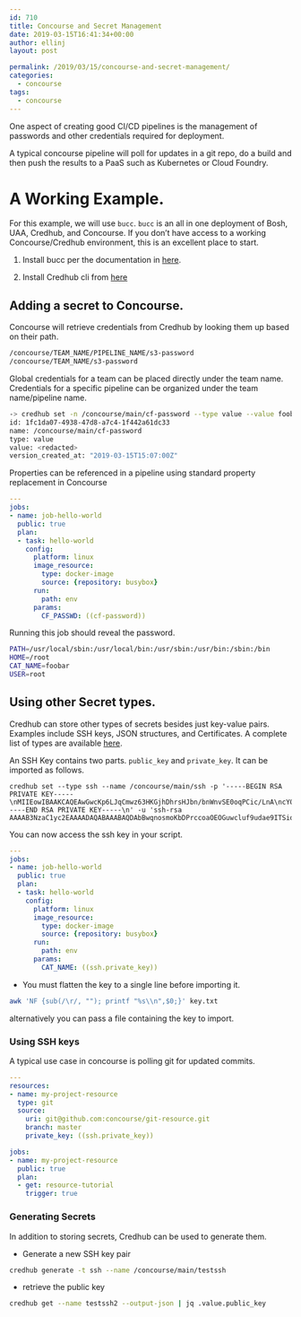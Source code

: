 ```yaml
---
id: 710
title: Concourse and Secret Management
date: 2019-03-15T16:41:34+00:00
author: ellinj
layout: post

permalink: /2019/03/15/concourse-and-secret-management/
categories:
  - concourse
tags:
  - concourse
---
```


One aspect of creating good CI/CD pipelines is the management of passwords and other credentials required for deployment.

<p data-source-line="5">
  A typical concourse pipeline will poll for updates in a git repo, do a build and then push the results to a PaaS such as Kubernetes or Cloud Foundry.
</p>

<h1 id="a-working-example" data-source-line="7">
  <a class="anchor" href="#a-working-example"><span class="octicon octicon-link"></span></a>A Working Example.
</h1>

<p data-source-line="9">
  For this example, we will use <code>bucc</code>. <code>bucc</code> is an all in one deployment of Bosh, UAA, Credhub, and Concourse. If you don&#8217;t have access to a working Concourse/Credhub environment, this is an excellent place to start.
</p>

<ol data-source-line="11">
  <li>
    <p>
      Install bucc per the documentation in <a href="https://github.com/starkandwayne/bucc">here</a>.
    </p>
  </li>
  
  <li>
    <p>
      Install Credhub cli from <a href="https://github.com/cloudfoundry-incubator/credhub-cli/releases">here</a>
    </p>
  </li>
</ol>

<h2 id="adding-a-secret-to-concourse" data-source-line="16">
  <a class="anchor" href="#adding-a-secret-to-concourse"><span class="octicon octicon-link"></span></a>Adding a secret to Concourse.
</h2>

<p data-source-line="18">
  Concourse will retrieve credentials from Credhub by looking them up based on their path.
</p>

```bash
/concourse/TEAM_NAME/PIPELINE_NAME/s3-password
/concourse/TEAM_NAME/s3-password
```    

<p data-source-line="25">
  Global credentials for a team can be placed directly under the team name. Credentials for a specific pipeline can be organized under the team name/pipeline name.
</p>

```bash
-> credhub set -n /concourse/main/cf-password --type value --value foobar
id: 1fc1da07-4938-47d8-a7c4-1f442a61dc33
name: /concourse/main/cf-password
type: value
value: <redacted>
version_created_at: "2019-03-15T15:07:00Z"
```    

<p data-source-line="36">
  Properties can be referenced in a pipeline using standard property replacement in Concourse
</p>

```yaml
---
jobs:
- name: job-hello-world
  public: true
  plan:
  - task: hello-world
    config:
      platform: linux
      image_resource:
        type: docker-image
        source: {repository: busybox}
      run:
        path: env
      params:
        CF_PASSWD: ((cf-password))
```

<p data-source-line="56">
  Running this job should reveal the password.
</p>

```bash
PATH=/usr/local/sbin:/usr/local/bin:/usr/sbin:/usr/bin:/sbin:/bin
HOME=/root
CAT_NAME=foobar
USER=root
```    

<h2 id="using-other-secret-types" data-source-line="65">
  <a class="anchor" href="#using-other-secret-types"><span class="octicon octicon-link"></span></a>Using other Secret types.
</h2>

<p data-source-line="67">
  Credhub can store other types of secrets besides just key-value pairs. Examples include SSH keys, JSON structures, and Certificates. A complete list of types are available <a href="https://github.com/cloudfoundry-incubator/credhub/blob/master/docs/credential-types.md">here</a>.
</p>

<p data-source-line="69">
  An SSH Key contains two parts. <code>public_key</code> and <code>private_key</code>. It can be imported as follows.
</p>

    credhub set --type ssh --name /concourse/main/ssh -p '-----BEGIN RSA PRIVATE KEY-----\nMIIEowIBAAKCAQEAwGwcKp6LJqCmwz63HKGjhDhrsHJbn/bnWnvSE0oqPCic/LnA\ncY0qlvs4DbV+a7fYRDpvYfVAGQj277CkCnoEWKc6meiH+1PHcLJdOhKWSHNSkZrA\ntQ1Wb6MsVpXejpo4YzIiyLzaW4sXmz0bhxdkPWLRQAKr34fKJ27rOIJXDFTR1Bt8\nzz0As0R72R11o2GcnVjarR/3TAK+/ADkzAPrMMz9o+1J1wZD2YNBANs1dPh/IxZZ\nwWfqwc7JXCYKVFB+Xt7UpAam5UYt8gQ0lJnnNU5+TUhaUU5LenwNANmG4tLUHzqy\nYkUtSPhJ/BbNjYlKUnsN72ystrqPkmDPDP6g+wIDAQABAoIBAHwONyqTBItmz5zY\n9h0TaOR5q5QaZk//UrDXW1zsV8ZpOK0G5LdQl8C3PjA4bsTrxhZWxjCVeTmquelW\nLKxEdkDhr7pCXEkAfnh9xfUGvrT/BKCy8MLJUoyu2osIHHA7pVbun9ZjSzPxvMps\n3y59OjcJWna2QjDezsoVjLjl71EWz3Bk42gwZ3b4bBGlAgSgssL78E5xU9sYLGQP\ntKDsfU4OOB2VSdDsqpOiYyc5246GG8bbSmxbkmtWqL42iUvlnQptNanHAjphPWC+\nIFakDW8pugjFoGOpDW6jnzZEqEywFtmvpXd6jLeBKjBc6vtPODWbNN0fARdwo/An\noRPl6sECgYEA64eLHT3RMlMRxfjEKk3mQe8+qAVU5L92rzWgR9qgvANNlb4RFONU\nuwOzG9Tkv/vtWcR70LQY5KN2hJixCs1DyJgfPWIzrR6iPhc6aN4r48SjygDhFlPw\no6+qBpliHSNKSUao0u3+Bdk2LcYfqfXU+qjGKCXpl+t09W+/M2W3r0kCgYEA0SVy\nIOmjvm69dvj9ZSi6AbzSOP2gKWBXYG3qxpNlLq121mnEBf6JNagyKTvITCxT9bd0\n8DNYrVN8nxWF3nrROvmCGtBTNLVW5MRZYoBh0o/Qh1nCXCUODy7Vhyf4WtXNsGyu\nq3lqcJdZA791gdGpk+e6miuYFH0HcRNRKa0yWiMCgYBgvS1wd0GDcAcuzzyTO6fF\nkSSlEnuJ8PIoiNgqayv1zU2CoayWbcERhzV7yvehuzID2uYYFMDcuB8n2ydsjl62\n93RtW/Zpttlgs120UPyp8sxrXe0VpKiEMtSdHUblPOd4LWOOL15UvKC6MFQ1FNnD\nkqrBNsE5OuaxIJLh43eMsQKBgCCkvJSAgws1E6NfJ4XDfozI4PL+OyJaJCkr3soR\ntWg8sOC0b2EUImxajUG8T/37qTsf4EOhcATVlAzsehGIj+GpkfIHdAU1DJP2RZFH\nQn1v7vdBPkHNks0x3SgUSAI9frY7sGOZNtDN/pnEJ14U0GgCcjCf/0OrZB71CeT8\nYHCLAoGBAKY+kEMkX3drGj4BtCtJgt6nv3KZ/j7GJTl8M+brhBjH0fCtuZJgg7sP\nhukUE4Yb/qd1zLnFmUfepikow2qKhVzzdOhsdIR44BagqJzAS2jEkV/0m5PEABr3\nhfIpaY7w/RZ4Uid/5qGrJSWQnh00c+VqvVSCbfqnIeM4lwp9+slY\n-----END RSA PRIVATE KEY-----\n' -u 'ssh-rsa AAAAB3NzaC1yc2EAAAADAQABAAABAQDAbBwqnosmoKbDPrccoaOEOGuwcluf9udae9ITSio8KJz8ucBxjSqW+zgNtX5rt9hEOm9h9UAZCPbvsKQKegRYpzqZ6If7U8dwsl06EpZIc1KRmsC1DVZvoyxWld6OmjhjMiLIvNpbixebPRuHF2Q9YtFAAqvfh8onbus4glcMVNHUG3zPPQCzRHvZHXWjYZydWNqtH/dMAr78AOTMA+swzP2j7UnXBkPZg0EA2zV0+H8jFlnBZ+rBzslcJgpUUH5e3tSkBqblRi3yBDSUmec1Tn5NSFpRTkt6fA0A2Ybi0tQfOrJiRS1I+En8Fs2NiUpSew3vbKy2uo+SYM8M/qD7'
    
    

<p data-source-line="76">
  You can now access the ssh key in your script.
</p>

```yaml
---
jobs:
- name: job-hello-world
  public: true
  plan:
  - task: hello-world
    config:
      platform: linux
      image_resource:
        type: docker-image
        source: {repository: busybox}
      run:
        path: env
      params:
        CAT_NAME: ((ssh.private_key))
```    

<ul data-source-line="96">
  <li>
    You must flatten the key to a single line before importing it.
  </li>
</ul>

```bash
awk 'NF {sub(/\r/, ""); printf "%s\\n",$0;}' key.txt
```    

<p data-source-line="102">
  alternatively you can pass a file containing the key to import.
</p>

<h3 id="using-ssh-keys" data-source-line="104">
  <a class="anchor" href="#using-ssh-keys"><span class="octicon octicon-link"></span></a>Using SSH keys
</h3>

<p data-source-line="106">
  A typical use case in concourse is polling git for updated commits.
</p>

```yaml
---
resources:
- name: my-project-resource
  type: git
  source:
    uri: git@github.com:concourse/git-resource.git
    branch: master
    private_key: ((ssh.private_key))

jobs:
- name: my-project-resource
  public: true
  plan:
  - get: resource-tutorial
    trigger: true
```    

<h3 id="generating-secrets" data-source-line="126">
  <a class="anchor" href="#generating-secrets"><span class="octicon octicon-link"></span></a>Generating Secrets
</h3>

<p data-source-line="128">
  In addition to storing secrets, Credhub can be used to generate them.
</p>

<ul data-source-line="130">
  <li>
    Generate a new SSH key pair
  </li>
</ul>

```bash
credhub generate -t ssh --name /concourse/main/testssh  
```    

<ul data-source-line="136">
  <li>
    retrieve the public key
  </li>
</ul>

```bash
credhub get --name testssh2 --output-json | jq .value.public_key

```

</body></html>
